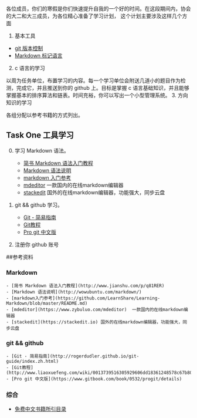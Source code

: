 各位成员，你们的寒假是你们快速提升自我的一个好的时间。在这段期间内，协会的大二和大三成员，为各位精心准备了学习计划，
这个计划主要涉及这样几个方面
 1. 基本工具
   - [git 版本控制](http://wc.yooooo.us/d2lraS9HaXQ=)
   - [Markdown 标记语言](http://wc.yooooo.us/d2lraS9NYXJrZG93biF6aA==)

 2.  c 语言的学习
 
   以周为任务单位，布置学习的内容。每一个学习单位会附送几道小的题目作为检测，完成它，并且推送到你的 github 上。目标是掌握 c 语言基础知识，并且能够掌握基本的排序算法和链表。时间充裕，你可以写出一个小型管理系统。
 3. 方向知识的学习

  各组分配以参考书籍的方式列出。
 
## Task One 工具学习
  0. 学习 Markdown 语法。
    
      - [简书 Markdown 语法入门教程](http://www.jianshu.com/p/q81RER)
      - [Markdown 语法说明](http://wowubuntu.com/markdown/) 
      - [markdown 入门参考](https://github.com/LearnShare/Learning-Markdown/blob/master/README.md)
      - [mdeditor](https://www.zybuluo.com/mdeditor)  一款国内的在线markdown编辑器
      - [stackedit](https://stackedit.io) 国外的在线markdown编辑器，功能强大，同步云盘
  2. git && github 学习。 
     - [Git - 简易指南](http://rogerdudler.github.io/git-guide/index.zh.html)
     - [Git教程](http://www.liaoxuefeng.com/wiki/0013739516305929606dd18361248578c67b8067c8c017b000)
     - [Pro git 中文版](https://www.gitbook.com/book/0532/progit/details)
  3. 注册你  github 账号


##参考资料
### Markdown
    - [简书 Markdown 语法入门教程](http://www.jianshu.com/p/q81RER)
    - [Markdown 语法说明](http://wowubuntu.com/markdown/) 
    - [markdown入门参考](https://github.com/LearnShare/Learning-Markdown/blob/master/README.md)
    - [mdeditor](https://www.zybuluo.com/mdeditor)  一款国内的在线markdown编辑器
    - [stackedit](https://stackedit.io) 国外的在线markdown编辑器，功能强大，同步云盘
      
### git && github
    - [Git - 简易指南](http://rogerdudler.github.io/git-guide/index.zh.html)
    - [Git教程](http://www.liaoxuefeng.com/wiki/0013739516305929606dd18361248578c67b8067c8c017b000)
    - [Pro git 中文版](https://www.gitbook.com/book/0532/progit/details)	
    
### 综合
   
   - [免费中文书籍所引目录](https://github.com/vhf/free-programming-books/blob/master/free-programming-books-zh.md#cc)
  
   
  
